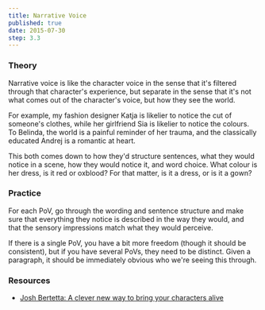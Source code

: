 ```yaml
---
title: Narrative Voice
published: true
date: 2015-07-30
step: 3.3
---
```


### Theory
Narrative voice is like the character voice in the sense that it's filtered through that character's experience, but separate in the sense that it's not what comes out of the character's voice, but how they see the world.

For example, my fashion designer Katja is likelier to notice the cut of someone's clothes, while her girlfriend Sia is likelier to notice the colours. To Belinda, the world is a painful reminder of her trauma, and the classically educated Andrej is a romantic at heart.

This both comes down to how they'd structure sentences, what they would notice in a scene, how they would notice it, and word choice. What colour is her dress, is it red or oxblood? For that matter, is it a dress, or is it a gown?


### Practice
For each PoV, go through the wording and sentence structure and make sure that everything they notice is described in the way they would, and that the sensory impressions match what they would perceive.

If there is a single PoV, you have a bit more freedom (though it should be consistent), but if you have several PoVs, they need to be distinct. Given a paragraph, it should be immediately obvious who we're seeing this through.

### Resources
 * [Josh Bertetta: A clever new way to bring your characters alive](http://www.writers-village.org/writing-award-blog/a-clever-new-way-to-bring-your-characters-alive)
